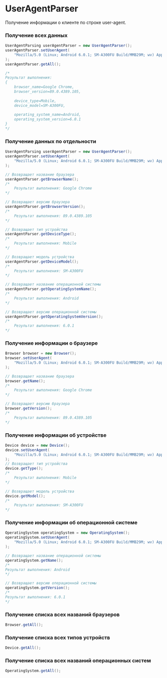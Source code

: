 # UserAgentParser
Получение информации о клиенте по строке user-agent.

### Получение всех данных
```java
UserAgentParsing userAgentParser = new UserAgentParser();
userAgentParser.setUserAgent(
    "Mozilla/5.0 (Linux; Android 6.0.1; SM-A300FU Build/MMB29M; wv) AppleWebKit/537.36 (KHTML, like Gecko) Version/4.0 Chrome/89.0.4389.105 Mobile Safari/537.36"
);
userAgentParser.getAll();

/*
Результат выполнения:
{
    browser_name=Google Chrome,
    browser_version=89.0.4389.105,
    
    device_type=Mobile,
    device_model=SM-A300FU,
    
    operating_system_name=Android,
    operating_system_version=6.0.1
}
*/
```

### Получение данных по отдельности
```java
UserAgentParsing userAgentParser = new UserAgentParser();
userAgentParser.setUserAgent(
    "Mozilla/5.0 (Linux; Android 6.0.1; SM-A300FU Build/MMB29M; wv) AppleWebKit/537.36 (KHTML, like Gecko) Version/4.0 Chrome/89.0.4389.105 Mobile Safari/537.36"
);

// Возвращает название браузера
userAgentParser.getBrowserName();
/*
    Результат выполнения: Google Chrome
*/

// Возвращает версию браузера
userAgentParser.getBrowserVersion();
/*
    Результат выполнения: 89.0.4389.105
*/

// Возвращает тип устройства
userAgentParser.getDeviceType();
/*
    Результат выполнения: Mobile
*/

// Возвращает модель устройства
userAgentParser.getDeviceModel();
/*
    Результат выполнения: SM-A300FU
*/

// Возвращает название операционной системы
userAgentParser.getOperatingSystemName();
/*
    Результат выполнения: Android
*/

// Возвращает версию операционной системы
userAgentParser.getOperatingSystemVersion();
/*
    Результат выполнения: 6.0.1
*/
```

### Получение информации о браузере
```java
Browser browser = new Browser();
browser.setUserAgent(
	"Mozilla/5.0 (Linux; Android 6.0.1; SM-A300FU Build/MMB29M; wv) AppleWebKit/537.36 (KHTML, like Gecko) Version/4.0 Chrome/89.0.4389.105 Mobile Safari/537.36"
);

// Возвращает название браузера
browser.getName();
/*
    Результат выполнения: Google Chrome
*/

// Возвращает версию браузера
browser.getVersion();
/*
    Результат выполнения: 89.0.4389.105
*/
```

### Получение информации об устройстве
```java
Device device = new Device();
device.setUserAgent(
	"Mozilla/5.0 (Linux; Android 6.0.1; SM-A300FU Build/MMB29M; wv) AppleWebKit/537.36 (KHTML, like Gecko) Version/4.0 Chrome/89.0.4389.105 Mobile Safari/537.36"
);
// Возвращает тип устройства
device.getType();
/*
    Результат выполнения: Mobile
*/

// Возвращает модель устройства
device.getModel();
/*
    Результат выполнения: SM-A300FU
*/
```

### Получение информации об операционной системе
```java
OperatingSystem operatingSystem = new OperatingSystem();
operatingSystem.setUserAgent(
    "Mozilla/5.0 (Linux; Android 6.0.1; SM-A300FU Build/MMB29M; wv) AppleWebKit/537.36 (KHTML, like Gecko) Version/4.0 Chrome/89.0.4389.105 Mobile Safari/537.36"
);

// Возвращает название операционной системы
operatingSystem.getName();
/*
Результат выполнения: Android
*/

// Возвращает версию операционной системы
operatingSystem.getVersion();
/*
Результат выполнения: 6.0.1
*/
```

### Получение списка всех названий браузеров
```java
Browser.getAll();
```

### Получение списка всех типов устройств
```java
Device.getAll();
```

### Получение списка всех названий операционных систем
```java
OperatingSystem.getAll();
```